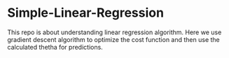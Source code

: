 # Simple-Linear-Regression

This repo is about understanding linear regression algorithm. Here we use gradient descent algorithm to optimize the cost function and then use the calculated thetha for predictions.

